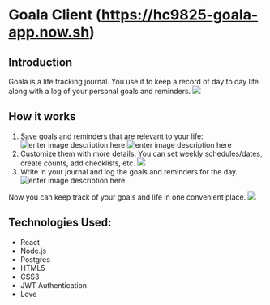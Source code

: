 # Goala Client (https://hc9825-goala-app.now.sh)

## Introduction

Goala is a life tracking journal. You use it to keep a record of day to day life along with a log of your personal goals and reminders.
![](https://snipboard.io/p7FbvQ.jpg)

## How it works
1. Save goals and reminders that are relevant to your life:
![enter image description here](https://snipboard.io/jW0VH2.jpg)
![enter image description here](https://snipboard.io/vjZpOC.jpg)
2. Customize them with more details. You can set weekly schedules/dates, create counts, add checklists, etc.
![](https://snipboard.io/mTwgWl.jpg)
3. Write in your journal and log the goals and reminders for the day.
![enter image description here](https://snipboard.io/xgUQWp.jpg)

Now you can keep track of your goals and life in one convenient place.
![](https://snipboard.io/ZJWO1t.jpg)

## Technologies Used:
* React
* Node.js
* Postgres
* HTML5
* CSS3
* JWT Authentication
* Love

